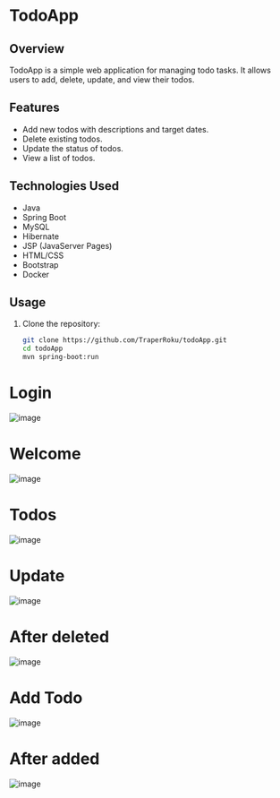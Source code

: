 # TodoApp

## Overview
TodoApp is a simple web application for managing todo tasks. It allows users to add, delete, update, and view their todos.

## Features
- Add new todos with descriptions and target dates.
- Delete existing todos.
- Update the status of todos.
- View a list of todos.

## Technologies Used
- Java
- Spring Boot
- MySQL
- Hibernate
- JSP (JavaServer Pages)
- HTML/CSS
- Bootstrap
- Docker

## Usage
1. Clone the repository:
   ```bash
   git clone https://github.com/TraperRoku/todoApp.git
   cd todoApp
   mvn spring-boot:run

# Login
![image](https://github.com/TraperRoku/todoApp/assets/119821555/d71c378c-8b2b-4057-a503-321d58a318bd)
# Welcome 
![image](https://github.com/TraperRoku/todoApp/assets/119821555/efae0900-4660-400b-ab33-7f056eccb57d)
# Todos
![image](https://github.com/TraperRoku/todoApp/assets/119821555/a598a6e8-d23d-40d0-bf51-7cca49d32ac9)
# Update 
![image](https://github.com/TraperRoku/todoApp/assets/119821555/ae9a540b-8bbe-482b-85bc-012f6045fbf1)
# After deleted
![image](https://github.com/TraperRoku/todoApp/assets/119821555/ae28e245-4933-4f8a-b890-831500abd4d2)
# Add Todo
![image](https://github.com/TraperRoku/todoApp/assets/119821555/5e601706-2d46-4694-9a80-5b669d8dba31)
# After added
![image](https://github.com/TraperRoku/todoApp/assets/119821555/2c51553c-10f7-4872-8b5e-3a357fba2f23)







   
   
